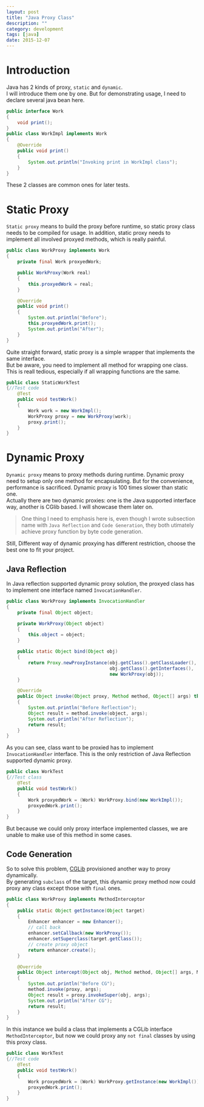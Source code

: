 ```yaml
---
layout: post
title: "Java Proxy Class"
description: ""
category: development
tags: [java]
date: 2015-12-07
---
```


# Introduction

Java has 2 kinds of proxy, `static` and `dynamic`.  
I will introduce them one by one. But for demonstrating usage, I need to declare several java bean here.  
```java
public interface Work
{
    void print();
}
public class WorkImpl implements Work
{
    @Override
    public void print()
    {
        System.out.println("Invoking print in WorkImpl class");
    }
}
```
These 2 classes are common ones for later tests.

# Static Proxy
`Static proxy` means to build the proxy before runtime, so static proxy class needs to be compiled for usage. In addition, static proxy needs to implement all involved proxyed methods, which is really painful.  
```java
public class WorkProxy implements Work
{
    private final Work proxyedWork;

    public WorkProxy(Work real)
    {
        this.proxyedWork = real;
    }

    @Override
    public void print()
    {
        System.out.println("Before");
        this.proxyedWork.print();
        System.out.println("After");
    }
}
```
Quite straight forward, static proxy is a simple wrapper that implements the same interface.  
But be aware, you need to implement all method for wrapping one class. This is reall tedious, especially if all wrapping functions are the same.  

```java
public class StaticWorkTest
{//Test code
    @Test
    public void testWork()
    {
        Work work = new WorkImpl();
        WorkProxy proxy = new WorkProxy(work);
        proxy.print();
    }
}
```

# Dynamic Proxy
`Dynamic proxy` means to proxy methods during runtime. Dynamic proxy need to setup only one method for encapsulating. But for the convenience, performance is sacrificed. Dynamic proxy is 100 times slower than static one.   
Actually there are two dynamic proxies: one is the Java supported interface way, another is CGlib based. I will showcase them later on.   

>One thing I need to emphasis here is, even though I wrote subsection name with `Java Reflection` and `Code Generation`, they both utimately achieve proxy function by byte code generation. 

Still, Different way of dynamic proxying has different restriction, choose the best one to fit your project.  

## Java Reflection
In Java reflection supported dynamic proxy solution, the proxyed class has to implement one interface named `InvocationHandler`.   
```java
public class WorkProxy implements InvocationHandler
{
    private final Object object;

    private WorkProxy(Object object)
    {
        this.object = object;
    }

    public static Object bind(Object obj)
    {
        return Proxy.newProxyInstance(obj.getClass().getClassLoader(),
                                      obj.getClass().getInterfaces(),
                                      new WorkProxy(obj));
    }

    @Override
    public Object invoke(Object proxy, Method method, Object[] args) throws Throwable
    {
        System.out.println("Before Reflection");
        Object result = method.invoke(object, args);
        System.out.println("After Reflection");
        return result;
    }
}
```
As you can see, class want to be proxied has to implement `InvocationHandler` interface. This is the only restriction of Java Reflection supported dynamic proxy.  
```java
public class WorkTest
{//Test class
    @Test
    public void testWork()
    {
        Work proxyedWork = (Work) WorkProxy.bind(new WorkImpl());
        proxyedWork.print();
    }
}
```
But because we could only proxy interface implemented classes, we are unable to make use of this method in some cases.  


## Code Generation
So to solve this problem, [CGLib](http://search.maven.org/#artifactdetails%7Ccglib%7Ccglib%7C3.2.0%7Cjar) provisioned another way to proxy dynamically.  
By generating `subclass` of the target, this dynamic proxy method now could proxy any class except those with `final` ones.  

```java
public class WorkProxy implements MethodInterceptor
{
    public static Object getInstance(Object target)
    {
        Enhancer enhancer = new Enhancer();
        // call back
        enhancer.setCallback(new WorkProxy());
        enhancer.setSuperclass(target.getClass());
        // create proxy object
        return enhancer.create();
    }

    @Override
    public Object intercept(Object obj, Method method, Object[] args, MethodProxy proxy) throws Throwable
    {
        System.out.println("Before CG");
        method.invoke(proxy, args);
        Object result = proxy.invokeSuper(obj, args);
        System.out.println("After CG");
        return result;
    }
}
```
In this instance we build a class that implements a CGLib interface `MethodInterceptor`, but now we could proxy any `not final` classes by using this proxy class.  
```java
public class WorkTest
{//Test code
    @Test
    public void testWork()
    {
        Work proxyedWork = (Work) WorkProxy.getInstance(new WorkImpl());
        proxyedWork.print();
    }
}
```
